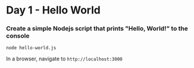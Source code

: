 <h1>Day 1 - Hello World</h1>
<h3>Create a simple Nodejs script that prints "Hello, World!" to the console</h3>

```console
node hello-world.js
```
In a browser, navigate to `http://localhost:3000`
